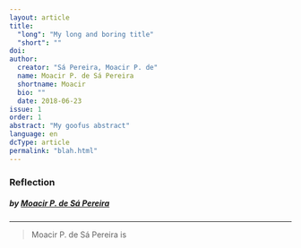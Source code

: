 ```yaml
---
layout: article
title: 
  "long": "My long and boring title"
  "short": ""
doi:
author: 
  creator: "Sá Pereira, Moacir P. de"
  name: Moacir P. de Sá Pereira
  shortname: Moacir
  bio: ""
  date: 2018-06-23
issue: 1
order: 1
abstract: "My goofus abstract"
language: en
dcType: article
permalink: "blah.html"
---
```


### Reflection


#### 
##### by [Moacir P. de Sá Pereira](http://moacir.com/)



---

> Moacir P. de Sá Pereira is
